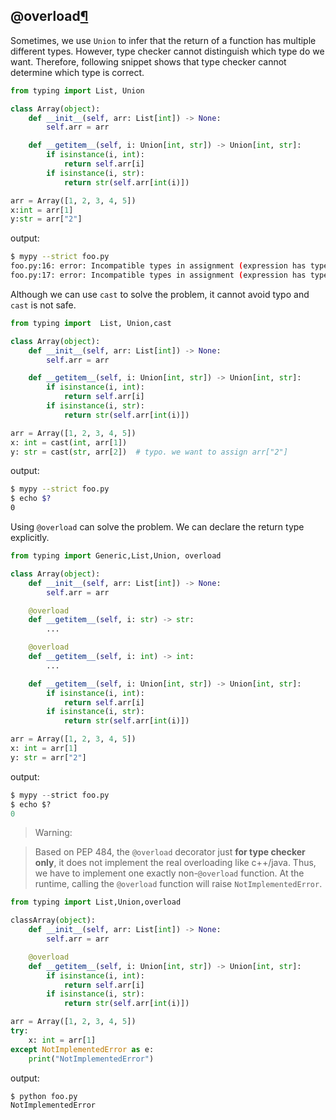 ## @overload[¶](https://www.pythonsheets.com/notes/python-typing.html#overload "Permalink to this headline")

Sometimes, we use `Union` to infer that the return of a function has multiple different types.
However, type checker cannot distinguish which type do we want. Therefore, following snippet shows
that type checker cannot determine which type is correct.

```python
from typing import List, Union

class Array(object):
    def __init__(self, arr: List[int]) -> None:
        self.arr = arr

    def __getitem__(self, i: Union[int, str]) -> Union[int, str]:
        if isinstance(i, int):
            return self.arr[i]
        if isinstance(i, str):
            return str(self.arr[int(i)])

arr = Array([1, 2, 3, 4, 5])
x:int = arr[1]
y:str = arr["2"]
```

output:

```sh
$ mypy --strict foo.py
foo.py:16: error: Incompatible types in assignment (expression has type "Union[int, str]", variable has type "int")
foo.py:17: error: Incompatible types in assignment (expression has type "Union[int, str]", variable has type "str")
```

Although we can use `cast` to solve the problem, it cannot avoid typo and `cast` is not safe.

```python
from typing import  List, Union,cast

class Array(object):
    def __init__(self, arr: List[int]) -> None:
        self.arr = arr

    def __getitem__(self, i: Union[int, str]) -> Union[int, str]:
        if isinstance(i, int):
            return self.arr[i]
        if isinstance(i, str):
            return str(self.arr[int(i)])

arr = Array([1, 2, 3, 4, 5])
x: int = cast(int, arr[1])
y: str = cast(str, arr[2])  # typo. we want to assign arr["2"]
```

output:

```sh
$ mypy --strict foo.py
$ echo $?
0
```

Using `@overload` can solve the problem. We can declare the return type explicitly.

```python
from typing import Generic,List,Union, overload

class Array(object):
    def __init__(self, arr: List[int]) -> None:
        self.arr = arr

    @overload
    def __getitem__(self, i: str) -> str:
        ...

    @overload
    def __getitem__(self, i: int) -> int:
        ...

    def __getitem__(self, i: Union[int, str]) -> Union[int, str]:
        if isinstance(i, int):
            return self.arr[i]
        if isinstance(i, str):
            return str(self.arr[int(i)])

arr = Array([1, 2, 3, 4, 5])
x: int = arr[1]
y: str = arr["2"]
```

output:

```python
$ mypy --strict foo.py
$ echo $?
0
```

> Warning:

> Based on PEP 484, the `@overload` decorator just **for type checker only**, it does not implement
> the real overloading like c++/java. Thus, we have to implement one exactly non-`@overload`
> function. At the runtime, calling the `@overload` function will raise `NotImplementedError`.

```python
from typing import List,Union,overload

classArray(object):
    def __init__(self, arr: List[int]) -> None:
        self.arr = arr

    @overload
    def __getitem__(self, i: Union[int, str]) -> Union[int, str]:
        if isinstance(i, int):
            return self.arr[i]
        if isinstance(i, str):
            return str(self.arr[int(i)])

arr = Array([1, 2, 3, 4, 5])
try:
    x: int = arr[1]
except NotImplementedError as e:
    print("NotImplementedError")
```

output:

```sh
$ python foo.py
NotImplementedError
```
